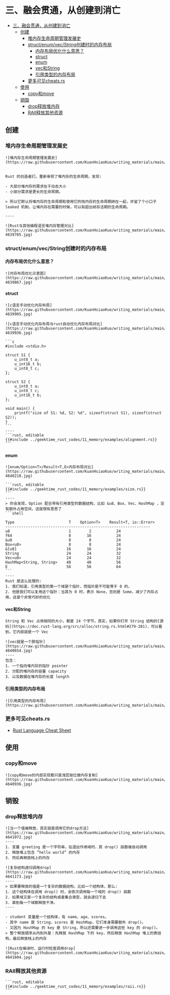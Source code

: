 # 三、融会贯通，从创建到消亡

<!--ts-->
* [三、融会贯通，从创建到消亡](#三融会贯通从创建到消亡)
   * [创建](#创建)
      * [堆内存生命周期管理发展史](#堆内存生命周期管理发展史)
      * [struct/enum/vec/String创建时的内存布局](#structenumvecstring创建时的内存布局)
         * [内存布局优化什么意思？](#内存布局优化什么意思)
         * [struct](#struct)
         * [enum](#enum)
         * [vec和String](#vec和string)
         * [引用类型的内存布局](#引用类型的内存布局)
      * [更多可见cheats.rs](#更多可见cheatsrs)
   * [使用](#使用)
      * [copy和move](#copy和move)
   * [销毁](#销毁)
      * [drop释放堆内存](#drop释放堆内存)
      * [RAII释放其他资源](#raii释放其他资源)

<!-- Created by https://github.com/ekalinin/github-markdown-toc -->
<!-- Added by: runner, at: Mon Oct 24 07:25:36 UTC 2022 -->

<!--te-->

## 创建

### 堆内存生命周期管理发展史

~~~admonish info title='堆内存生命周期管理发展史' collapsible=true
![堆内存生命周期管理发展史](https://raw.githubusercontent.com/KuanHsiaoKuo/writing_materials/main/imgs/11%EF%BD%9C%E5%86%85%E5%AD%98%E7%AE%A1%E7%90%86%EF%BC%9A%E4%BB%8E%E5%88%9B%E5%BB%BA%E5%88%B0%E6%B6%88%E4%BA%A1%EF%BC%8C%E5%80%BC%E9%83%BD%E7%BB%8F%E5%8E%86%E4%BA%86%E4%BB%80%E4%B9%88%EF%BC%9F.jpg)
~~~

~~~admonish info title='堆内存管理需求：动态大小 or 生命周期' collapsible=true

Rust 的创造者们，重新审视了堆内存的生命周期，发现:

- 大部分堆内存的需求在于动态大小
- 小部分需求是更长的生命周期。

> 所以它默认将堆内存的生命周期和使用它的栈内存的生命周期绑在一起，并留了个小口子 leaked 机制，让堆内存在需要的时候，可以有超出帧存活期的生命周期。

----

![Rust与其他编程语言堆内存管理对比](https://raw.githubusercontent.com/KuanHsiaoKuo/writing_materials/main/imgs/11%EF%BD%9C%E5%86%85%E5%AD%98%E7%AE%A1%E7%90%86%EF%BC%9A%E4%BB%8E%E5%88%9B%E5%BB%BA%E5%88%B0%E6%B6%88%E4%BA%A1%EF%BC%8C%E5%80%BC%E9%83%BD%E7%BB%8F%E5%8E%86%E4%BA%86%E4%BB%80%E4%B9%88%EF%BC%9F-4639705.jpg)
~~~

### struct/enum/vec/String创建时的内存布局

#### 内存布局优化什么意思？

~~~admonish info title='内存布局优化示意图' collapsible=true
![内存布局优化示意图](https://raw.githubusercontent.com/KuanHsiaoKuo/writing_materials/main/imgs/11%EF%BD%9C%E5%86%85%E5%AD%98%E7%AE%A1%E7%90%86%EF%BC%9A%E4%BB%8E%E5%88%9B%E5%BB%BA%E5%88%B0%E6%B6%88%E4%BA%A1%EF%BC%8C%E5%80%BC%E9%83%BD%E7%BB%8F%E5%8E%86%E4%BA%86%E4%BB%80%E4%B9%88%EF%BC%9F-4639867.jpg)
~~~

#### struct

~~~admonish info title='c语言手动优化内存布局' collapsible=true
![c语言手动优化内存布局](https://raw.githubusercontent.com/KuanHsiaoKuo/writing_materials/main/imgs/11%EF%BD%9C%E5%86%85%E5%AD%98%E7%AE%A1%E7%90%86%EF%BC%9A%E4%BB%8E%E5%88%9B%E5%BB%BA%E5%88%B0%E6%B6%88%E4%BA%A1%EF%BC%8C%E5%80%BC%E9%83%BD%E7%BB%8F%E5%8E%86%E4%BA%86%E4%BB%80%E4%B9%88%EF%BC%9F-4639905.jpg)
~~~

~~~admonish info title='c语言手动优化内存布局与rust自动优化内存布局对比' collapsible=true
![c语言手动优化内存布局与rust自动优化内存布局对比](https://raw.githubusercontent.com/KuanHsiaoKuo/writing_materials/main/imgs/11%EF%BD%9C%E5%86%85%E5%AD%98%E7%AE%A1%E7%90%86%EF%BC%9A%E4%BB%8E%E5%88%9B%E5%BB%BA%E5%88%B0%E6%B6%88%E4%BA%A1%EF%BC%8C%E5%80%BC%E9%83%BD%E7%BB%8F%E5%8E%86%E4%BA%86%E4%BB%80%E4%B9%88%EF%BC%9F-4639936.jpg)
~~~

~~~admonish info title='代码对比rust和clang的内存布局优化' collapsible=true
```c
#include <stdio.h>

struct S1 {
    u_int8_t a;
    u_int16_t b;
    u_int8_t c;
};

struct S2 {
    u_int8_t a;
    u_int8_t c;
    u_int16_t b;
};

void main() {
    printf("size of S1: %d, S2: %d", sizeof(struct S1), sizeof(struct S2));
}
```
----
```rust, editable
{{#include ../geektime_rust_codes/11_memory/examples/alignment.rs}}
```
~~~

#### enum

~~~admonish info title='enum/Option<T>/Result<T,E>内存布局对比' collapsible=true
![enum/Option<T>/Result<T,E>内存布局对比](https://raw.githubusercontent.com/KuanHsiaoKuo/writing_materials/main/imgs/11%EF%BD%9C%E5%86%85%E5%AD%98%E7%AE%A1%E7%90%86%EF%BC%9A%E4%BB%8E%E5%88%9B%E5%BB%BA%E5%88%B0%E6%B6%88%E4%BA%A1%EF%BC%8C%E5%80%BC%E9%83%BD%E7%BB%8F%E5%8E%86%E4%BA%86%E4%BB%80%E4%B9%88%EF%BC%9F-4640218.jpg)
~~~

~~~admonish info title='Rust 编译器会对 enum 做一些额外的优化，让某些常用结构的内存布局更紧凑。' collapsible=true
```rust, editable
{{#include ../geektime_rust_codes/11_memory/examples/size.rs}}
```
----
> 你会发现，Option 配合带有引用类型的数据结构，比如 &u8、Box、Vec、HashMap ，没有额外占用空间，这就很有意思了
```shell

Type                        T    Option<T>    Result<T, io::Error>
----------------------------------------------------------------
u8                          1        2           24
f64                         8       16           24
&u8                         8        8           24
Box<u8>                     8        8           24
&[u8]                      16       16           24
String                     24       24           32
Vec<u8>                    24       24           32
HashMap<String, String>    48       48           56
E                          56       56           64
```
----
Rust 是这么处理的:
1. 我们知道，引用类型的第一个域是个指针，而指针是不可能等于 0 的，
2. 但是我们可以复用这个指针：当其为 0 时，表示 None，否则是 Some，减少了内存占用，这是个非常巧妙的优化
~~~

#### vec<T>和String

~~~admonish info title='String其实就是Vec<u8>' collapsible=true
String 和 Vec 占用相同的大小，都是 24 个字节。其实，如果你打开 String 结构的[源码](https://doc.rust-lang.org/src/alloc/string.rs.html#279-281)，可以看到，它内部就是一个 Vec
~~~

~~~admonish info title='Vec 结构是 3 个 word 的胖指针' collapsible=true
![vec就是一个胖指针](https://raw.githubusercontent.com/KuanHsiaoKuo/writing_materials/main/imgs/11%EF%BD%9C%E5%86%85%E5%AD%98%E7%AE%A1%E7%90%86%EF%BC%9A%E4%BB%8E%E5%88%9B%E5%BB%BA%E5%88%B0%E6%B6%88%E4%BA%A1%EF%BC%8C%E5%80%BC%E9%83%BD%E7%BB%8F%E5%8E%86%E4%BA%86%E4%BB%80%E4%B9%88%EF%BC%9F-4640654.jpg)
----
包含：
1. 一个指向堆内存的指针 pointer
2. 分配的堆内存的容量 capacity
3. 以及数据在堆内存的长度 length
~~~

#### 引用类型的内存布局

~~~admonish info title='引用类型的内存布局' collapsible=true
![引用类型的内存布局](https://raw.githubusercontent.com/KuanHsiaoKuo/writing_materials/main/imgs/11%EF%BD%9C%E5%86%85%E5%AD%98%E7%AE%A1%E7%90%86%EF%BC%9A%E4%BB%8E%E5%88%9B%E5%BB%BA%E5%88%B0%E6%B6%88%E4%BA%A1%EF%BC%8C%E5%80%BC%E9%83%BD%E7%BB%8F%E5%8E%86%E4%BA%86%E4%BB%80%E4%B9%88%EF%BC%9F.png)
~~~

### 更多可见cheats.rs

- [Rust Language Cheat Sheet](https://cheats.rs/#data-layout)

## 使用

### copy和move

~~~admonish info title='copy和move的内部实现都只是浅层按位做内存复制' collapsible=true
![copy和move的内部实现都只是浅层按位做内存复制](https://raw.githubusercontent.com/KuanHsiaoKuo/writing_materials/main/imgs/11%EF%BD%9C%E5%86%85%E5%AD%98%E7%AE%A1%E7%90%86%EF%BC%9A%E4%BB%8E%E5%88%9B%E5%BB%BA%E5%88%B0%E6%B6%88%E4%BA%A1%EF%BC%8C%E5%80%BC%E9%83%BD%E7%BB%8F%E5%8E%86%E4%BA%86%E4%BB%80%E4%B9%88%EF%BC%9F-4640936.jpg)
~~~

## 销毁

### drop释放堆内存

~~~admonish info title='当一个值被释放，其实就是调用它的drop方法' collapsible=true
![当一个值被释放，其实就是调用它的drop方法](https://raw.githubusercontent.com/KuanHsiaoKuo/writing_materials/main/imgs/11%EF%BD%9C%E5%86%85%E5%AD%98%E7%AE%A1%E7%90%86%EF%BC%9A%E4%BB%8E%E5%88%9B%E5%BB%BA%E5%88%B0%E6%B6%88%E4%BA%A1%EF%BC%8C%E5%80%BC%E9%83%BD%E7%BB%8F%E5%8E%86%E4%BA%86%E4%BB%80%E4%B9%88%EF%BC%9F-4641072.jpg)
----
1. 变量 greeting 是一个字符串，在退出作用域时，其 drop() 函数被自动调用
2. 释放堆上包含 “hello world” 的内存
3. 然后再释放栈上的内存
~~~

~~~admonish info title='复杂结构递归调用drop' collapsible=true
![复杂结构递归调用drop](https://raw.githubusercontent.com/KuanHsiaoKuo/writing_materials/main/imgs/11%EF%BD%9C%E5%86%85%E5%AD%98%E7%AE%A1%E7%90%86%EF%BC%9A%E4%BB%8E%E5%88%9B%E5%BB%BA%E5%88%B0%E6%B6%88%E4%BA%A1%EF%BC%8C%E5%80%BC%E9%83%BD%E7%BB%8F%E5%8E%86%E4%BA%86%E4%BB%80%E4%B9%88%EF%BC%9F-4641173.jpg)
----
> 如果要释放的值是一个复杂的数据结构，比如一个结构体，那么:
1. 这个结构体在调用 drop() 时，会依次调用每一个域的 drop() 函数
2. 如果域又是一个复杂的结构或者集合类型，就会递归下去
3. 直到每一个域都释放干净。
----

- student 变量是一个结构体，有 name、age、scores。
- 其中 name 是 String，scores 是 HashMap，它们本身需要额外 drop()。
- 又因为 HashMap 的 key 是 String，所以还需要进一步调用这些 key 的 drop()。
> 整个释放顺序从内到外是：先释放 HashMap 下的 key，然后释放 HashMap 堆上的表结构，最后释放栈上的内存
~~~

~~~admonish info title='Rust在编译时、运行时检查调用drop' collapsible=true
![Rust在编译时、运行时检查调用drop](https://raw.githubusercontent.com/KuanHsiaoKuo/writing_materials/main/imgs/11%EF%BD%9C%E5%86%85%E5%AD%98%E7%AE%A1%E7%90%86%EF%BC%9A%E4%BB%8E%E5%88%9B%E5%BB%BA%E5%88%B0%E6%B6%88%E4%BA%A1%EF%BC%8C%E5%80%BC%E9%83%BD%E7%BB%8F%E5%8E%86%E4%BA%86%E4%BB%80%E4%B9%88%EF%BC%9F-4641604.jpg)
~~~

### RAII释放其他资源

~~~admonish info title='Rust基于RAII释放文件资源' collapsible=true
```rust, editable
{{#include ../geektime_rust_codes/11_memory/examples/raii.rs}}
```
~~~

